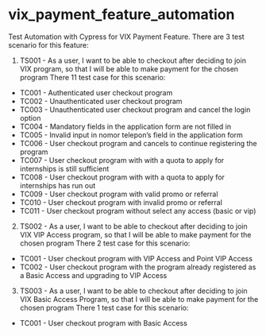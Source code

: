 # vix_payment_feature_automation
Test Automation with Cypress for VIX Payment Feature. There are 3 test scenario for this feature:
1. TS001 - As a user, I want to be able to checkout after deciding to join VIX program, so that I will be able to make payment for the chosen program
There 11 test case for this scenario:
  - TC001 - Authenticated user checkout program
  - TC002 - Unauthenticated user checkout program
  - TC003 - Unauthenticated user checkout program and cancel the login option
  - TC004 - Mandatory fields in the application form are not filled in
  - TC005 - Invalid input in nomor telepon’s field in the application form
  - TC006 - User checkout program and cancels to continue registering the program
  - TC007 - User checkout program with with a quota to apply for internships is still sufficient
  - TC008 - User checkout program with with a quota to apply for internships has run out
  - TC009 - User checkout program with valid promo or referral
  - TC010 - User checkout program with invalid promo or referral
  - TC011 - User checkout program without select any access (basic or vip)
2.	TS002 - As a user, I want to be able to checkout after deciding to join VIX VIP Access program, so that I will be able to make payment for the chosen program
There 2 test case for this scenario:
  - TC001 - User checkout program with VIP Access and Point VIP Access
  - TC002 - User checkout program with the program already registered as a Basic Access and upgrading to VIP Access
3. TS003 - As a user, I want to be able to checkout after deciding to join VIX Basic Access Program, so that I will be able to make payment for the chosen program
There 1 test case for this scenario:
  - TC001 - User checkout program with Basic Access
